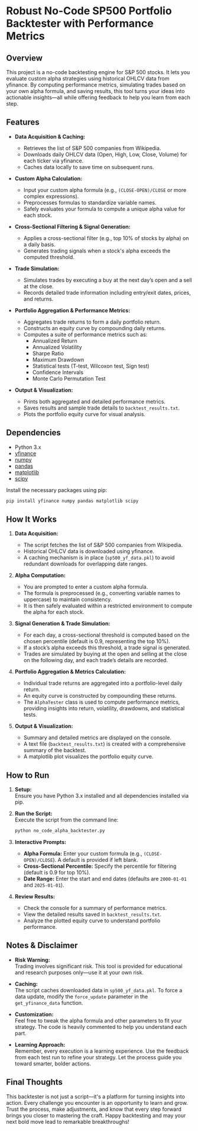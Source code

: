 # Robust No-Code SP500 Portfolio Backtester with Performance Metrics

## Overview

This project is a no-code backtesting engine for S&P 500 stocks. It lets you evaluate custom alpha strategies using historical OHLCV data from yfinance. By computing performance metrics, simulating trades based on your own alpha formula, and saving results, this tool turns your ideas into actionable insights—all while offering feedback to help you learn from each step.

## Features

- **Data Acquisition & Caching:**  
  - Retrieves the list of S&P 500 companies from Wikipedia.
  - Downloads daily OHLCV data (Open, High, Low, Close, Volume) for each ticker via yfinance.
  - Caches data locally to save time on subsequent runs.

- **Custom Alpha Calculation:**  
  - Input your custom alpha formula (e.g., `(CLOSE-OPEN)/CLOSE` or more complex expressions).
  - Preprocesses formulas to standardize variable names.
  - Safely evaluates your formula to compute a unique alpha value for each stock.

- **Cross-Sectional Filtering & Signal Generation:**  
  - Applies a cross-sectional filter (e.g., top 10% of stocks by alpha) on a daily basis.
  - Generates trading signals when a stock's alpha exceeds the computed threshold.

- **Trade Simulation:**  
  - Simulates trades by executing a buy at the next day’s open and a sell at the close.
  - Records detailed trade information including entry/exit dates, prices, and returns.

- **Portfolio Aggregation & Performance Metrics:**  
  - Aggregates trade returns to form a daily portfolio return.
  - Constructs an equity curve by compounding daily returns.
  - Computes a suite of performance metrics such as:
    - Annualized Return
    - Annualized Volatility
    - Sharpe Ratio
    - Maximum Drawdown
    - Statistical tests (T-test, Wilcoxon test, Sign test)
    - Confidence Intervals
    - Monte Carlo Permutation Test

- **Output & Visualization:**  
  - Prints both aggregated and detailed performance metrics.
  - Saves results and sample trade details to `backtest_results.txt`.
  - Plots the portfolio equity curve for visual analysis.

## Dependencies

- Python 3.x
- [yfinance](https://pypi.org/project/yfinance/)
- [numpy](https://numpy.org/)
- [pandas](https://pandas.pydata.org/)
- [matplotlib](https://matplotlib.org/)
- [scipy](https://www.scipy.org/)

Install the necessary packages using pip:

```bash
pip install yfinance numpy pandas matplotlib scipy
```

## How It Works

1. **Data Acquisition:**
   - The script fetches the list of S&P 500 companies from Wikipedia.
   - Historical OHLCV data is downloaded using yfinance.
   - A caching mechanism is in place (`sp500_yf_data.pkl`) to avoid redundant downloads for overlapping date ranges.

2. **Alpha Computation:**
   - You are prompted to enter a custom alpha formula.
   - The formula is preprocessed (e.g., converting variable names to uppercase) to maintain consistency.
   - It is then safely evaluated within a restricted environment to compute the alpha for each stock.

3. **Signal Generation & Trade Simulation:**
   - For each day, a cross-sectional threshold is computed based on the chosen percentile (default is 0.9, representing the top 10%).
   - If a stock’s alpha exceeds this threshold, a trade signal is generated.
   - Trades are simulated by buying at the open and selling at the close on the following day, and each trade’s details are recorded.

4. **Portfolio Aggregation & Metrics Calculation:**
   - Individual trade returns are aggregated into a portfolio-level daily return.
   - An equity curve is constructed by compounding these returns.
   - The `AlphaTester` class is used to compute performance metrics, providing insights into return, volatility, drawdowns, and statistical tests.

5. **Output & Visualization:**
   - Summary and detailed metrics are displayed on the console.
   - A text file (`backtest_results.txt`) is created with a comprehensive summary of the backtest.
   - A matplotlib plot visualizes the portfolio equity curve.

## How to Run

1. **Setup:**  
   Ensure you have Python 3.x installed and all dependencies installed via pip.

2. **Run the Script:**  
   Execute the script from the command line:

   ```bash
   python no_code_alpha_backtester.py
   ```

3. **Interactive Prompts:**  
   - **Alpha Formula:** Enter your custom formula (e.g., `(CLOSE-OPEN)/CLOSE`). A default is provided if left blank.
   - **Cross-Sectional Percentile:** Specify the percentile for filtering (default is 0.9 for top 10%).
   - **Date Range:** Enter the start and end dates (defaults are `2000-01-01` and `2025-01-01`).

4. **Review Results:**  
   - Check the console for a summary of performance metrics.
   - View the detailed results saved in `backtest_results.txt`.
   - Analyze the plotted equity curve to understand portfolio performance.

## Notes & Disclaimer

- **Risk Warning:**  
  Trading involves significant risk. This tool is provided for educational and research purposes only—use it at your own risk.

- **Caching:**  
  The script caches downloaded data in `sp500_yf_data.pkl`. To force a data update, modify the `force_update` parameter in the `get_yfinance_data` function.

- **Customization:**  
  Feel free to tweak the alpha formula and other parameters to fit your strategy. The code is heavily commented to help you understand each part.

- **Learning Approach:**  
  Remember, every execution is a learning experience. Use the feedback from each test run to refine your strategy. Let the process guide you toward smarter, bolder actions.

## Final Thoughts

This backtester is not just a script—it's a platform for turning insights into action. Every challenge you encounter is an opportunity to learn and grow. Trust the process, make adjustments, and know that every step forward brings you closer to mastering the craft. Happy backtesting and may your next bold move lead to remarkable breakthroughs!
